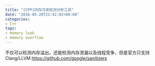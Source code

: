 ```yaml
---
title: "[CPP]内存污染检测分析工具"
date: "2016-05-28T21:42:02+08:00"
categories:
- C++
tags:
- memory leak
- memory overflow
---
```


不仅可以检测内存溢出，还能检测内存泄漏以及线程竞争，但是官方只支持Clang/LLVM
https://github.com/google/sanitizers

